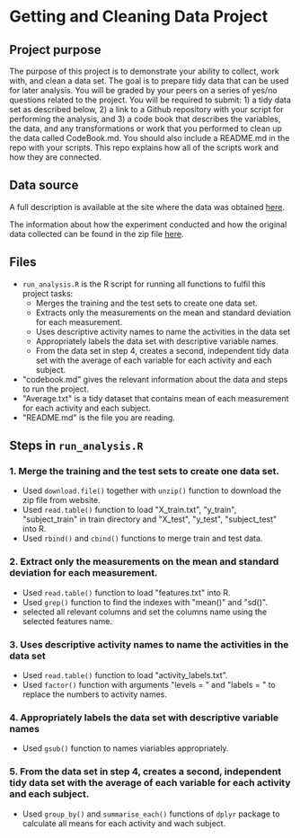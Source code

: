 # Getting and Cleaning Data Project

## Project purpose

The purpose of this project is to demonstrate your ability to collect, work with, and clean a data set. The goal is to prepare tidy data that can be used for later analysis. You will be graded by your peers on a series of yes/no questions related to the project. You will be required to submit: 1) a tidy data set as described below, 2) a link to a Github repository with your script for performing the analysis, and 3) a code book that describes the variables, the data, and any transformations or work that you performed to clean up the data called CodeBook.md. You should also include a README.md in the repo with your scripts. This repo explains how all of the scripts work and how they are connected.

## Data source
A full description is available at the site where the data was obtained [here](http://archive.ics.uci.edu/ml/datasets/Human+Activity+Recognition+Using+Smartphones).

The information about how the experiment conducted and how the original data collected can be found in the zip file [here](https://d396qusza40orc.cloudfront.net/getdata%2Fprojectfiles%2FUCI%20HAR%20Dataset.zip).

## Files

- `run_analysis.R` is the R script for running all functions to fulfil this project tasks:
    - Merges the training and the test sets to create one data set.
    - Extracts only the measurements on the mean and standard deviation for each measurement.
    - Uses descriptive activity names to name the activities in the data set
    - Appropriately labels the data set with descriptive variable names.
    - From the data set in step 4, creates a second, independent tidy data set with the average of each variable for each activity and each subject.
- "codebook.md" gives the relevant information about the data and steps to run the project.
- "Average.txt" is a tidy dataset that contains mean of each measurement for each activity and each subject.  
- "README.md" is the file you are reading.

## Steps in `run_analysis.R`

### 1. Merge the training and the test sets to create one data set.

- Used `download.file()` together with `unzip()` function to download the zip file from website. 
- Used `read.table()` function to load "X_train.txt", "y_train", "subject_train" in train directory and "X_test", "y_test", "subject_test" into R.
- Used `rbind()` and `cbind()` functions to merge train and test data.

### 2. Extract only the measurements on the mean and standard deviation for each measurement. 

- Used `read.table()` function to load "features.txt" into R.
- Used `grep()` function to find the indexes with "mean()" and "sd()".
- selected all relevant columns and set the columns name using the selected features name.

### 3. Uses descriptive activity names to name the activities in the data set

- Used `read.table()` function to load "activity_labels.txt".
- Used `factor()` function with arguments "levels = " and "labels = " to replace the numbers to activity names.

### 4. Appropriately labels the data set with descriptive variable names

- Used `gsub()` function to names viariables appropriately.

### 5. From the data set in step 4, creates a second, independent tidy data set with the average of each variable for each activity and each subject.

- Used `group_by()` and `summarise_each()` functions of `dplyr` package to calculate all means for each activity and wach subject.
